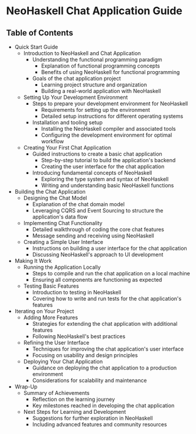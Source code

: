 # NeoHaskell Chat Application Guide

## Table of Contents

- Quick Start Guide
  - Introduction to NeoHaskell and Chat Application
    - Understanding the functional programming paradigm
      - Explanation of functional programming concepts
      - Benefits of using NeoHaskell for functional programming
    - Goals of the chat application project
      - Learning project structure and organization
      - Building a real-world application with NeoHaskell
  - Setting Up Your Development Environment
    - Steps to prepare your development environment for NeoHaskell
      - Requirements for setting up the environment
      - Detailed setup instructions for different operating systems
    - Installation and tooling setup
      - Installing the NeoHaskell compiler and associated tools
      - Configuring the development environment for optimal workflow
  - Creating Your First Chat Application
    - Guided instructions to create a basic chat application
      - Step-by-step tutorial to build the application's backend
      - Creating the user interface for the chat application
    - Introducing fundamental concepts of NeoHaskell
      - Exploring the type system and syntax of NeoHaskell
      - Writing and understanding basic NeoHaskell functions
- Building the Chat Application
  - Designing the Chat Model
    - Explanation of the chat domain model
    - Leveraging CQRS and Event Sourcing to structure the application's data flow
  - Implementing Chat Functionality
    - Detailed walkthrough of coding the core chat features
    - Message sending and receiving using NeoHaskell
  - Creating a Simple User Interface
    - Instructions on building a user interface for the chat application
    - Discussing NeoHaskell's approach to UI development
- Making It Work
  - Running the Application Locally
    - Steps to compile and run the chat application on a local machine
    - Ensuring all components are functioning as expected
  - Testing Basic Features
    - Introduction to testing in NeoHaskell
    - Covering how to write and run tests for the chat application's features
- Iterating on Your Project
  - Adding More Features
    - Strategies for extending the chat application with additional features
    - Following NeoHaskell's best practices
  - Refining the User Interface
    - Techniques for improving the chat application's user interface
    - Focusing on usability and design principles
  - Deploying Your Chat Application
    - Guidance on deploying the chat application to a production environment
    - Considerations for scalability and maintenance
- Wrap-Up
  - Summary of Achievements
    - Reflection on the learning journey
    - Key milestones reached in developing the chat application
  - Next Steps for Learning and Development
    - Suggestions for further exploration in NeoHaskell
    - Including advanced features and community resources
